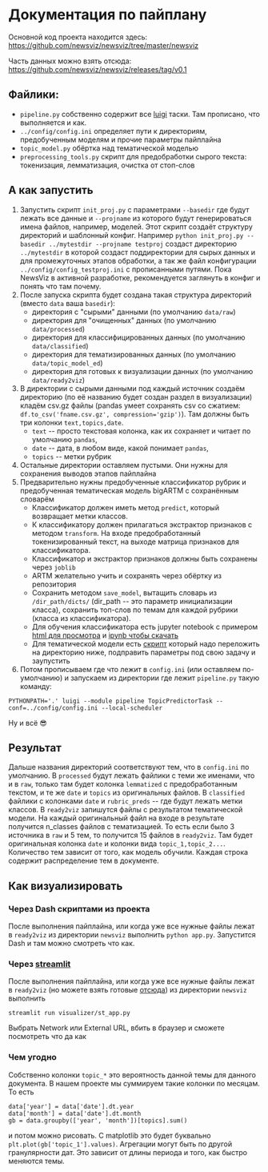 # Документация по пайплану
Основной код проекта находится здесь:
https://github.com/newsviz/newsviz/tree/master/newsviz

Часть данных можно взять отсюда:
https://github.com/newsviz/newsviz/releases/tag/v0.1
## Файлики:  
- `pipeline.py` собственно содержит все [luigi](https://github.com/spotify/luigi) таски. Там прописано, что выполняется и как.
- `../config/config.ini` определяет пути к директориям, предобученным моделям и прочие параметры пайплайна
- `topic_model.py` обёртка над тематической моделью
- `preprocessing_tools.py` скрипт для предобработки сырого текста: токенизация, лемматизация, очистка от стоп-слов

## А как запустить
1. Запустить скрипт `init_proj.py` с параметрами `--basedir` где будут лежать все данные и `--projname` из которого будут генерироваться имена файлов, например, моделей. Этот скрипт создаёт структуру директорий и шаблонный конфиг. Например `python init_proj.py --basedir ../mytestdir --projname testproj` создаст директорию `../mytestdir` в которой создаст поддиректории для сырых данных и для промежуточных этапов обработки, а так же файл конфигурации `../config/config_testproj.ini` с прописанными путями. Пока NewsViz в активной разработке, рекомендуется заглянуть в конфиг и понять что там почему.  
2. После запуска скрипта будет создана такая структура директорий (вместо `data` ваша `basedir`):
    - директория с "сырыми" данными (по умолчанию `data/raw`)
    - директория для "очищенных" данных (по умолчанию `data/processed`)
    - директория для классифицированных данных (по умолчанию `data/classified`)
    - директория для тематизированных данных (по умолчанию `data/topic_model_ed`)
    - директория для готовых к визуализации данных (по умолчанию `data/ready2viz`)
3. В директории с сырыми данными под каждый источник создаём директорию (по её названию будет создан раздел в визуализации) кладём csv.gz файлы (pandas умеет сохранять csv со сжатием: `df.to_csv('fname.csv.gz', compression='gzip')`). Там должны быть три колонки `text,topics,date`.
    - `text` -- просто текстовая колонка, как их сохраняет и читает по умолчанию `pandas`,
    - `date` -- дата, в любом виде, какой понимает `pandas`,
    - `topics` -- метки рубрик
4. Остальные директории оставляем пустыми. Они нужны для сохранения выводов этапов пайплайна
5. Предварительно нужны предобученные классификатор рубрик и предобученная тематическая модель bigARTM с сохранённым словарём  
    - Классификатор должен иметь метод `predict`, который возвращает метки классов.
    - К классификатору должен прилагаться экстрактор признаков с методом `transform`. На входе предобработанный токенизированный текст, на выходе матрица признаков для классификатора.
    - Классификатор и экстрактор признаков должны быть сохранены через `joblib`
    - ARTM желательно учить и сохранять через обёртку из репозитория
    - Сохранить методом `save_model`, вытащить словарь из `/dir_path/dicts/` (dir_path -- это параметр инициализации класса), сохранить топ-слов по темам для каждой рубрики (класса из классификатора).
    - Для обучения классификатора есть jupyter notebook с примером [html для просмотра](https://newsviz.github.io/pages/make_news_viz_classifier.html) и [ipynb чтобы скачать](https://github.com/newsviz/newsviz.github.io/blob/master/notebooks/make_news_viz_classifier.ipynb)
    - Для тематической модели есть [скрипт](https://github.com/newsviz/newsviz/blob/master/templates/make_tm.py) который надо переложить на директорию ниже, подправить параметры под свою задачу и заупустить
6. Потом прописываем где что лежит в `config.ini` (или оставляем по-умолчанию) и запускаем из директории где лежит `pipeline.py` такую команду:
```
PYTHONPATH='.' luigi --module pipeline TopicPredictorTask --conf=../config/config.ini --local-scheduler
```
Ну и всё 😎

## Результат
Дальше названия директорий соответствуют тем, что в `config.ini` по умолчанию.
В `processed` будут лежать файлики с теми же именами, что и в `raw`, только там будет колонка `lemmatized` с предобработанным текстом, и те же `date` и `topics` из оригинальных файлов. В `classified` файлики с колонками `date` и `rubric_preds` -- где будут лежать метки классов. В `ready2viz` запишутся файлы с результатом тематической модели. На каждый оригинальный файл на входе в результате получится n_classes файлов с тематизацией. То есть если было 3 источника в `raw` и 5 тем, то получится 15 файлов в `ready2viz`. Там будет оригинальная колонка `date` и колонки вида `topic_1,topic_2...`. Количество тем зависит от того, как модель обучили. Каждая строка содержит распределение тем в документе.

## Как визуализировать
### Через Dash скриптами из проекта
После выполнения пайплайна, или когда уже все нужные файлы лежат в `ready2viz` из директории `newsviz` выполнить `python app.py`. Запустится Dash и там можно смотреть что как.

### Через [streamlit](https://github.com/streamlit/streamlit)
После выполнения пайплайна, или когда уже все нужные файлы лежат в `ready2viz` (но можете взять готовые [отсюда](https://drive.google.com/drive/folders/18FAmcf87qbfcRWKiB-KUr38c0p7-ZybP)) из директории `newsviz` выполнить
```
streamlit run visualizer/st_app.py
```
Выбрать Network или External URL, вбить в браузер и сможете посмотреть что да как

### Чем угодно
Собственно колонки `topic_*` это вероятность данной темы для данного документа. В нашем проекте мы суммируем такие колонки по месяцам. То есть
```
data['year'] = data['date'].dt.year
data['month'] = data['date'].dt.month
gb = data.groupby(['year', 'month'])[topics].sum()
```
и потом можно рисовать. С matplotlib это будет буквально `plt.plot(gb['topic_1'].values)`. Агрегации могут быть по другой гранулярности дат. Это зависит от длины периода и того, как быстро меняются темы.
